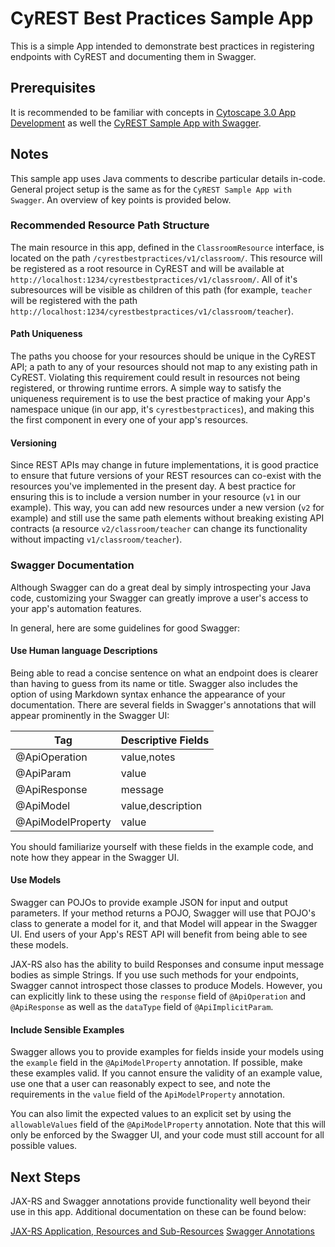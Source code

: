 # CyREST Best Practices Sample App

This is a simple App intended to demonstrate best practices in registering endpoints with CyREST and documenting them in Swagger.

## Prerequisites

It is recommended to be familiar with concepts in [Cytoscape 3.0 App Development](http://wiki.cytoscape.org/Cytoscape_3/AppDeveloper) as well the [CyREST Sample App with Swagger](https://github.com/dotasek/cy-rest-swagger-sample).

## Notes

This sample app uses Java comments to describe particular details in-code. General project setup is the same as for the ```CyREST Sample App with Swagger```. An overview of key points is provided below.

### Recommended Resource Path Structure

The main resource in this app, defined in the ```ClassroomResource``` interface, is located on the path ```/cyrestbestpractices/v1/classroom/```. This resource will be registered as a root resource in CyREST and will be available at ```http://localhost:1234/cyrestbestpractices/v1/classroom/```. All of it's subresources will be visible as children of this path (for example, ```teacher``` will be registered with the path ```http://localhost:1234/cyrestbestpractices/v1/classroom/teacher```).

#### Path Uniqueness

The paths you choose for your resources should be unique in the CyREST API; a path to any of your resources should not map to any existing path in CyREST. Violating this requirement could result in resources not being registered, or throwing runtime errors. A simple way to satisfy the uniqueness requirement is to use the best practice of making your App's namespace unique (in our app, it's ```cyrestbestpractices```), and making this the first component in every one of your app's resources.

#### Versioning

Since REST APIs may change in future implementations, it is good practice to ensure that future versions of your REST resources can co-exist with the resources you've implemented in the present day. A best practice for ensuring this is to include a version number in your resource (```v1``` in our example). This way, you can add new resources under a new version (```v2``` for example) and still use the same path elements without breaking existing API contracts (a resource ```v2/classroom/teacher``` can change its functionality without impacting ```v1/classroom/teacher```).

### Swagger Documentation

Although Swagger can do a great deal by simply introspecting your Java code, customizing your Swagger can greatly improve a user's access to your app's automation features.

In general, here are some guidelines for good Swagger:

#### Use Human language Descriptions

Being able to read a concise sentence on what an endpoint does is clearer than having to guess from its name or title. Swagger also includes the option of using Markdown syntax enhance the appearance of your documentation. There are several fields in Swagger's annotations that will appear prominently in the Swagger UI:

|Tag|Descriptive Fields|
|---|---|
|@ApiOperation|value,notes|
|@ApiParam|value|
|@ApiResponse|message|
|@ApiModel|value,description|
|@ApiModelProperty|value|

You should familiarize yourself with these fields in the example code, and note how they appear in the Swagger UI.

#### Use Models

Swagger can POJOs to provide example JSON for input and output parameters. If your method returns a POJO, Swagger will use that POJO's class to generate a model for it, and that Model will appear in the Swagger UI. End users of your App's REST API will benefit from being able to see these models.

JAX-RS also has the ability to build Responses and consume input message bodies as simple Strings. If you use such methods for your endpoints, Swagger cannot introspect those classes to produce Models. However, you can explicitly link to these using the ```response``` field of ```@ApiOperation``` and ```@ApiResponse``` as well as the ```dataType``` field of ```@ApiImplicitParam```.

#### Include Sensible Examples

Swagger allows you to provide examples for fields inside your models using the ```example``` field in the ```@ApiModelProperty``` annotation. If possible, make these examples valid. If you cannot ensure the validity of an example value, use one that a user can reasonably expect to see, and note the requirements in the ```value``` field of the ```ApiModelProperty``` annotation.

You can also limit the expected values to an explicit set by using the ```allowableValues``` field of the ```@ApiModelProperty``` annotation. Note that this will only be enforced by the Swagger UI, and your code must still account for all possible values.

## Next Steps

JAX-RS and Swagger annotations provide functionality well beyond their use in this app. Additional documentation on these can be found below:

[JAX-RS Application, Resources and Sub-Resources](https://jersey.java.net/documentation/latest/jaxrs-resources.html)
[Swagger Annotations](https://github.com/swagger-api/swagger-core/wiki/Annotations-1.5.X)
